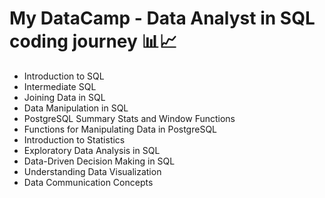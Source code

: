 # My DataCamp - Data Analyst in SQL coding journey 📊📈

* Introduction to SQL
* Intermediate SQL
* Joining Data in SQL
* Data Manipulation in SQL
* PostgreSQL Summary Stats and Window Functions
* Functions for Manipulating Data in PostgreSQL
* Introduction to Statistics
* Exploratory Data Analysis in SQL
* Data-Driven Decision Making in SQL
* Understanding Data Visualization
* Data Communication Concepts
